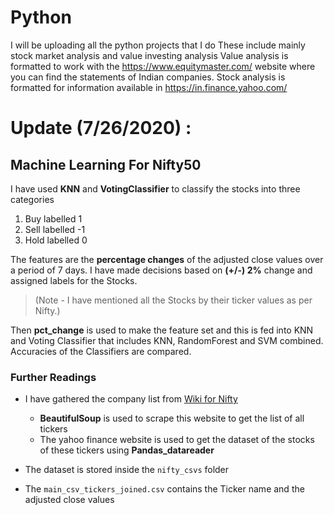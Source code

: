 # Python
I will be uploading all the python projects that I do
These include mainly stock market analysis and value investing analysis
Value analysis is formatted to work with the https://www.equitymaster.com/ website where you can find the statements of Indian companies.
Stock analysis is formatted for information available in https://in.finance.yahoo.com/

# Update (7/26/2020) :

## Machine Learning For Nifty50

I have used **KNN** and **VotingClassifier** to classify the stocks into three categories

1. Buy labelled 1
2. Sell labelled -1
3. Hold labelled 0

The features are the **percentage changes** of the adjusted close values over a period of 7 days. I have made decisions based on **(+/-) 2%** change and assigned labels for the Stocks.

> (Note - I have mentioned all the Stocks by their ticker values as per Nifty.)

Then **pct_change** is used to make the feature set and this is fed into KNN and Voting Classifier that includes KNN, RandomForest and SVM combined. 
Accuracies of the Classifiers are compared.

### Further Readings

- I have gathered the company list from [Wiki for Nifty](https://en.wikipedia.org/wiki/NIFTY_50)
  
  - **BeautifulSoup** is used to scrape this website to get the list of all tickers
  - The yahoo finance website is used to get the dataset of the stocks of these tickers using **Pandas_datareader**

- The dataset is stored inside the `nifty_csvs` folder

- The `main_csv_tickers_joined.csv` contains the Ticker name and the adjusted close values

 
